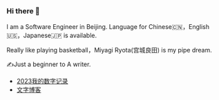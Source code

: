 ### Hi there 👋

I am a Software Engineer in Beijing. Language for Chinese🇨🇳，English🇺🇸，Japanese🇯🇵 is available.

Really like playing basketball，Miyagi Ryota(宫城良田) is my pipe dream.

✍️Just a beginner to A writer.

* [2023我的数字记录](https://github.com/mengziin/2023)
* [文字博客](https://github.com/mengziin/gitblog)

